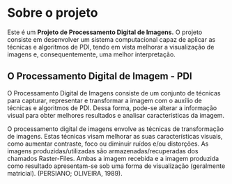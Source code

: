 ﻿# Sobre o projeto

<p>Este é um <strong>Projeto de Processamento Digital de Imagens.</strong> O projeto consiste em desenvolver um sistema computacional capaz de aplicar as técnicas e algoritmos de PDI, tendo em vista melhorar a visualização de imagens e, consequentemente, uma melhor interpretação.</p> 

## O Processamento Digital de Imagem - PDI
<p>O Processamento Digital de Imagens consiste de um conjunto de técnicas para capturar, representar e transformar a imagem com o auxílio de técnicas e algoritmos de PDI. Dessa forma, pode-se alterar a informação visual para obter melhores resultados e analisar características da imagem.</p>
<p>O processamento digital de imagens envolve as técnicas de transformação de imagens. Estas técnicas visam melhorar as suas características visuais, como aumentar contraste, foco ou diminuir ruídos e/ou distorções. As imagens produzidas/utilizadas são armazenadas/recuperadas dos chamados Raster-Files. Ambas a imagem recebida e a imagem produzida como resultado apresentam-se sob uma forma de visualização (geralmente matricial). (PERSIANO; OLIVEIRA, 1989).</p> 
